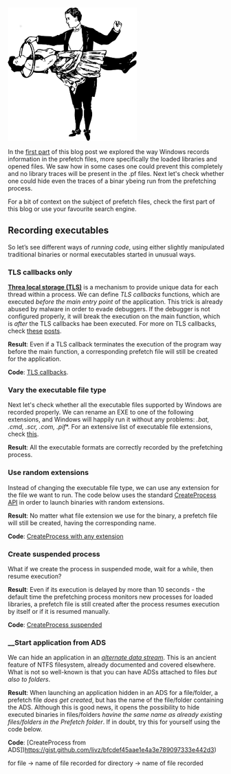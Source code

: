 ![Logo](/assets/images/tricks2.png)

In the [first part](https://livz.github.io/2017/06/29/exploring-prefetch-part-1.html) of this blog post we explored 
the way Windows records information in the prefetch files, more specifically the loaded libraries and opened files.
We saw how in some cases one could prevent this completely and no library traces will be present in the .pf files. 
Next let's check whether one could hide even the traces of a binar ybeing run from the prefetching process. 

For a bit of context on the subject of prefetch files, check the first part of this blog or use your favourite search engine.  

## Recording executables
So let’s see different ways of *running code*, using either slightly manipulated traditional binaries
or normal executables started in unusual ways.

### __TLS callbacks only__

[**Threa local storage (TLS)**](https://msdn.microsoft.com/en-us/library/windows/desktop/ms686749(v=vs.85).aspx) is a mechanism 
to provide unique data for each thread within a process. We can define *TLS callbacks* functions, which are executed 
*before the main entry point* of the application. This trick is already abused by malware in order to evade debuggers. 
If the debugger is not configured properly, it will break the execution on the main function, which is *after* the TLS callbacks hae been executed. For more on TLS callbacks, check [these](http://waleedassar.blogspot.co.uk/2010/10/quick-look-at-tls-callbacks.html) [posts](http://www.hexblog.com/?p=9).

**Result**: Even if a TLS callback terminates the execution of the program way before the main function, a corresponding 
prefetch file will still be created for the application.

**Code**: [TLS callbacks](https://gist.github.com/livz/47d128220af3357a0616fb2f762ddcfd).

###  __Vary the executable file type__

Next let's check whether all the executable files supported by Windows are recorded properly. We can rename an EXE to one of the following extensions, and Windows will happily run it without any problems: *.bat, .cmd, .scr, .com, .pif**. For an extensive list of 
executable file extensions, check [this](https://www.lifewire.com/list-of-executable-file-extensions-2626061).

**Result**: All the executable formats are correctly recorded by the prefetching process. 

### __Use random extensions__

Instead of changing the executable file type, we can use any extension for the file we want to run. The code below uses
the standard [CreateProcess API](https://msdn.microsoft.com/en-us/library/windows/desktop/ms682425(v=vs.85).aspx) in order to launch binaries with random extensions.

**Result**: No matter what file extension we use for the binary, a prefetch file will still be created, having the corresponding name.

**Code**: [CreateProcess with any extension](https://gist.github.com/livz/1c541884f88aac382392344137be9620)

### __Create suspended process__

What if we create the process in suspended mode, wait for a while, then resume execution?

**Result**: Even if its execution is delayed by more than 10 seconds - the default time the prefetching process 
monitors new processes for loaded libraries, a prefetch file is still created after the process resumes execution by itself or if it is resumed manually.

**Code**: [CreateProcess suspended](https://gist.github.com/livz/cea4225c96036c4cbdc567d059c07487)

### __Start application from ADS

We can hide an application in an [*alternate data stream*](https://blogs.technet.microsoft.com/askcore/2013/03/24/alternate-data-streams-in-ntfs/). This is an ancient feature of NTFS filesystem, already documented and covered elsewhere. What is not so well-known is that you can have ADSs attached to files *but also to folders*. 

**Result**: When launching an application hidden in an ADS for a file/folder, a prefetch file *does get created*,  but has the name of the file/folder containing the ADS. Although this is good news, it opens the possibility to hide executed binaries in files/folders *havine the same name as already existing files/folders in the Prefetch folder*. If in doubt, try this for yourself using the code below.

**Code**: [CreateProcess from ADS])https://gist.github.com/livz/bfcdef45aae1e4a3e789097333e442d3)

for file		→ name of file recorded
for directory	→ name of file recorded

